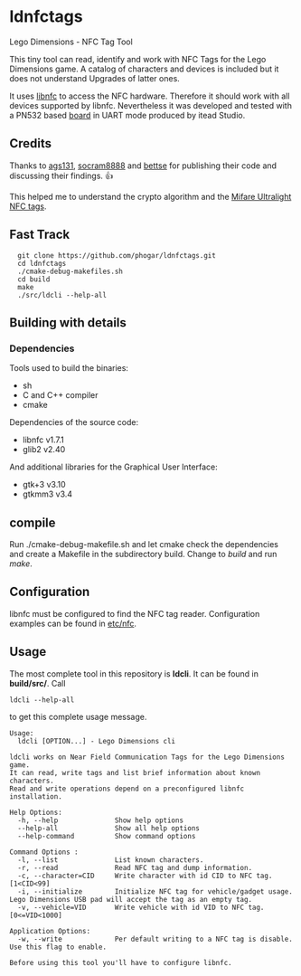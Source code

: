 # ldnfctags
Lego Dimensions - NFC Tag Tool

This tiny tool can read, identify and work with NFC Tags for the Lego Dimensions game. A catalog of characters and devices is included but it does not understand Upgrades of latter ones.

It uses [libnfc](http://nfc-tools.org ) to access the NFC hardware. Therefore it should work with all devices supported by libnfc. Nevertheless it was developed and tested with a PN532 based [board](https://www.itead.cc/wiki/ITEAD_PN532_NFC_MODULE) in UART mode produced by itead Studio.


## Credits
Thanks to [ags131](http://github.com/ags131/node-ld), [socram8888](http://github.com/socram8888/ulread) and [bettse](http://github.com/bettse) for publishing their code and discussing their findings. :+1:

This helped me to understand the crypto algorithm and the [Mifare Ultralight NFC tags](https://en.wikipedia.org/wiki/MIFARE).

## Fast Track
```
  git clone https://github.com/phogar/ldnfctags.git
  cd ldnfctags
  ./cmake-debug-makefiles.sh
  cd build
  make
  ./src/ldcli --help-all
```

## Building with details
### Dependencies

 Tools used to build the binaries:

 * sh
 * C and C++ compiler
 * cmake

Dependencies of the source code:

 * libnfc v1.7.1
 * glib2 v2.40

And additional libraries for the Graphical User Interface:

 * gtk+3  v3.10
 * gtkmm3 v3.4

## compile
Run ./cmake-debug-makefile.sh and let cmake check the dependencies and create a Makefile in the subdirectory build.
Change to *build* and run *make*.
 
## Configuration
libnfc must be configured to find the NFC tag reader.
Configuration examples can be found in [etc/nfc](etc/nfc).
## Usage
The most complete tool in this repository is **ldcli**.
It can be found in **build/src/**.
Call 
```
ldcli --help-all
```
to get this complete usage message.

```
Usage:
  ldcli [OPTION...] - Lego Dimensions cli

ldcli works on Near Field Communication Tags for the Lego Dimensions game.
It can read, write tags and list brief information about known characters.
Read and write operations depend on a preconfigured libnfc installation.

Help Options:
  -h, --help              Show help options
  --help-all              Show all help options
  --help-command          Show command options

Command Options :
  -l, --list              List known characters.
  -r, --read              Read NFC tag and dump information.
  -c, --character=CID     Write character with id CID to NFC tag. [1<CID<99]
  -i, --initialize        Initialize NFC tag for vehicle/gadget usage. Lego Dimensions USB pad will accept the tag as an empty tag.
  -v, --vehicle=VID       Write vehicle with id VID to NFC tag. [0<=VID<1000]

Application Options:
  -w, --write             Per default writing to a NFC tag is disable. Use this flag to enable.

Before using this tool you'll have to configure libnfc.
```



